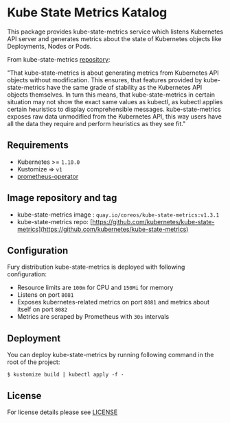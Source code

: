 # Kube State Metrics Katalog

This package provides kube-state-metrics service which listens Kubernetes API server and generates metrics about the state of Kubernetes objects like Deployments, Nodes or Pods.

From kube-state-metrics [repository](https://github.com/kubernetes/kube-state-metrics):

"That kube-state-metrics is about generating metrics from Kubernetes API objects without modification. This ensures, that features provided by kube-state-metrics have the same grade of stability as the Kubernetes API objects themselves. In turn this means, that kube-state-metrics in certain situation may not show the exact same values as kubectl, as kubectl applies certain heuristics to display comprehensible messages. kube-state-metrics exposes raw data unmodified from the Kubernetes API, this way users have all the data they require and perform heuristics as they see fit." 


## Requirements

- Kubernetes >= `1.10.0`
- Kustomize => `v1`
- [prometheus-operator](https://github.com/sighup-io/fury-kubernetes-monitoring/blob/master/prometheus-operator)


## Image repository and tag

* kube-state-metrics image : `quay.io/coreos/kube-state-metrics:v1.3.1`  
* kube-state-metrics repo: [https://github.com/kubernetes/kube-state-metrics](https://github.com/kubernetes/kube-state-metrics)


## Configuration

Fury distribution kube-state-metrics is deployed with following configuration:
- Resource limits are `100m` for CPU and `150Mi` for memory 
- Listens on port `8081`
- Exposes kubernetes-related metrics on port `8081` and metrics about itself on port `8082` 
- Metrics are scraped by Prometheus with `30s` intervals 


## Deployment

You can deploy kube-state-metrics by running following command in the root of the project:

`$ kustomize build | kubectl apply -f -`


## License

For license details please see [LICENSE](https://sighup.io/fury/license) 
